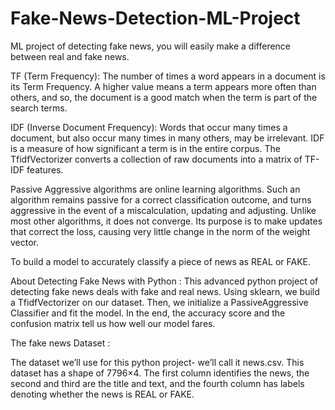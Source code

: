 # Fake-News-Detection-ML-Project
ML project of detecting fake news, you will easily make a difference between real and fake news. 

TF (Term Frequency): The number of times a word appears in a document is its Term Frequency. A higher value means a term appears more often than others, and so, the document is a good match when the term is part of the search terms. 

IDF (Inverse Document Frequency): Words that occur many times a document, but also occur many times in many others, may be irrelevant. IDF is a measure of how significant a term is in the entire corpus. 
The TfidfVectorizer converts a collection of raw documents into a matrix of TF-IDF features. 

Passive Aggressive algorithms are online learning algorithms. Such an algorithm remains passive for a correct classification outcome, and turns aggressive in the event of a miscalculation, updating and adjusting. Unlike most other algorithms, it does not converge. Its purpose is to make updates that correct the loss, causing very little change in the norm of the weight vector.

To build a model to accurately classify a piece of news as REAL or FAKE.

About Detecting Fake News with Python :  This advanced python project of detecting fake news deals with fake and real news. Using sklearn, we build a TfidfVectorizer on our                                                dataset. Then, we initialize a PassiveAggressive Classifier and fit the model. In the end, the accuracy score and the confusion matrix                                              tell us how well our model fares.

The fake news Dataset :

The dataset we’ll use for this python project- we’ll call it news.csv. This dataset has a shape of 7796×4. The first column identifies the news, the second and third are the title and text, and the fourth column has labels denoting whether the news is REAL or FAKE.

